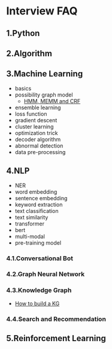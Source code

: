 # Interview FAQ

## 1.Python
## 2.Algorithm
## 3.Machine Learning
- basics
- possibility graph model
    - [HMM, MEMM and CRF](3_machine_learning_faq/2_possibility_graph/HMM_MEMM_CRF.md)
- ensemble learning
- loss function
- gradient descent
- cluster learning
- optimization trick
- decoder algorithm
- abnormal detection
- data pre-processing

## 4.NLP
- NER
- word embedding
- sentence embedding
- keyword extraction
- text classification
- text similarity
- transformer
- bert
- multi-modal
- pre-training model

### 4.1.Conversational Bot
### 4.2.Graph Neural Network
### 4.3.Knowledge Graph
- [How to build a KG](4_3_knowledge_graph_faq/README.md)
### 4.4.Search and Recommendation

## 5.Reinforcement Learning